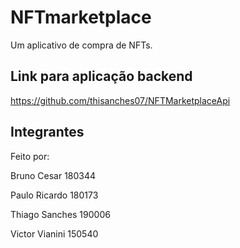 # NFTmarketplace

Um aplicativo de compra de NFTs.

## Link para aplicação backend

https://github.com/thisanches07/NFTMarketplaceApi

## Integrantes

Feito por:

Bruno Cesar               180344

Paulo Ricardo             180173

Thiago Sanches            190006

Victor Vianini            150540
